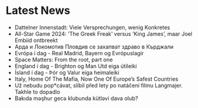 # Latest News
-  Dattelner Innenstadt: Viele Versprechungen, wenig Konkretes
-  All-Star Game 2024: ’The Greek Freak’ versus ’King James’, maar Joel Embiid ontbreekt
-  Арда и Локомотив Пловдив се захапват здраво в Кърджали
-  Evrópa í dag - Real Madrid, Bayern og Evrópuslagir
-  Space Matters: From the root, part one
-  England í dag - Brighton og Man Utd eiga útileiki
-  Ísland í dag - Þór og Valur eiga heimaleiki
-  Italy, Home Of The Mafia, Now One Of Europe’s Safest Countries
-  Už nebudu pop*cávat, slíbil před lety po natáčení filmu Langmajer. Takhle to dopadlo
-  Bakıda məşhur gecə klubunda kütləvi dava olub?
